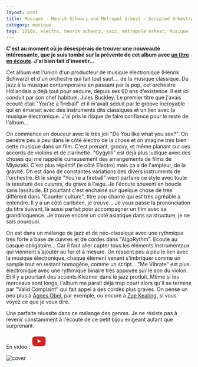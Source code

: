 ```yaml
---
layout: post
title: Musique - Henrik Schwarz and Metropol Orkest - Scripted Orkestra (2018)
category: musique
tags: 2010s, electro, henrik schwarz, jazz, metropole orkest, Musique
---
```

**C'est au moment où je désespérais de trouver une nouveauté intéressante, que je suis tombé sur la prévente de cet album avec <a href="https://henrikschwarzandmetropoleorkest.bandcamp.com/">un titre en écoute</a>. J'ai bien fait d'investir...**

Cet album est l'union d'un producteur de musique électronique (Henrik Schwarz) et d'un orchestre qui fait tout sauf.... de la musique classique. Du jazz à la musique contemporaine en passant par la pop, cet orchestre Hollandais a déjà tout pour séduire, depuis ses 60 ans d'existence. Il est ici conduit par son chef habituel, Jules Buckley. Le premier titre que j'avais écouté était "You're a fireball" et il m'avait séduit par le groove incroyable qui en émanait avec des instruments dits classiques et un lien avec la musique électronique. J'ai pris le risque de faire confiance pour le reste de l'album...

On commence en douceur avec le très joli "Do You like what you see?". On pénètre peu à peu dans le côté électro de la chose et on imagine très bien cette musique dans un film. C'est prenant, groovy, et même planant sur ces accords de violons et de clarinette. "Gygylili" est déjà plus ludique avec des choses qui me rappelle curieusement des arrangements de films de Miyazaki. C'est plus répétitif (le côté Electro) mais ça a de l'ampleur, de la gravité. On est dans de constantes variations des divers instruments de l'orchestre. Et le single "You're a fireball" vient parfaire ce style avec toute la tessiture des cuivres, du grave à l'aigu. Je l'écoute souvent en boucle sans lassitude. Et pourtant c'est enchainé sur quelque chose de très différent dans "Counter culture", titre pop chanté qui est très agréable à entendre. Il y a un côté caribéen, je trouve... Je vous passe la prononciation du titre suivant, là aussi parfait pour accompagner un film avec sa grandiloquence. Je trouve encore un coté asiatique dans sa structure, je ne sais pourquoi.

On est dans un mélange de jazz et de néo-classique avec une rythmique très forte à base de cuivres et de cordes dans "AlgoRythm". Ecoute au casque obligatoire... Car il faut aller capter tous les éléments instrumentaux qui viennent s'ajouter au fur et à mesure. On ressent peu à peu le lien avec la musique électronique, chaque élément venant s'imbriquer comme un sample tout en restant homogène, comme un script... "Me Vibrate" est plus électronique avec une rythmique binaire très appuyée sur le son du violon. Et il y a pourtant des accents Klezmer dans le jazz produit. Même si les morceaux sont longs, l'album me paraît déjà trop court alors qu'il se termine par "Valid Complaint" qui fait appel à des cordes plus graves. On pense un peu plus à <a href="https://cheziceman.wordpress.com/2013/11/20/agnes-obel-aventine/">Agnes Obel</a>, par exemple, ou encore à <a href="https://cheziceman.wordpress.com/2015/05/08/zoe-keating-into-the-trees/">Zoe Keating</a>, si vous voyez ce que je veux dire.

Une parfaite réussite dans ce mélange des genres. Je ne résiste pas à revenir constamment à l'écoute de ce petit bijou exigeant autant que surprenant.

En video : [![video](/images/youtube.png)](https://www.youtube.com/watch?v=8nD9rUxtv8k)

![cover](https://filedn.eu/llqi9IBxlYouGRXYG2xlROb/img/2018/metropolorkest.jpg)
